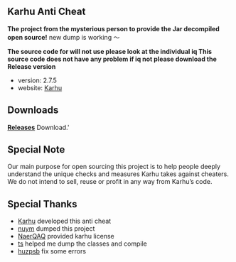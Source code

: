 ## Karhu Anti Cheat ##
**The project from the mysterious person to provide the Jar decompiled open source!**
new dump is working ～

**The source code for will not use please look at the individual iq This source code does not have any problem if iq not please download the Release version**

* version: 2.7.5
* website: [Karhu](https://karhu.ac)

## Downloads
**[Releases](https://github.com/Araykal/Open-Karhu/releases)** Download.'

## Special Note

Our main purpose for open sourcing this project is to help people deeply understand the unique checks and measures Karhu takes against cheaters. We do not intend to sell, reuse or profit in any way from Karhu’s code.

## Special Thanks
- [Karhu](https://www.karhu.ac/) developed this anti cheat
- [nuym](https://github.com/nuym) dumped this project
- [NaerQAQ](https://github.com/NaerQAQ) provided karhu license
- [ts](https://github.com/uniformization) helped me dump the classes and compile
- [huzpsb](https://github.com/huzpsb) fix some errors


